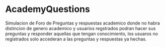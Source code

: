 # AcademyQuestions
Simulacion de Foro de Preguntas y respuestas academico donde no habra distincion de genero academico y usuarios regstrados podran hacer sus preguntas y responder aquellas que tengan conocimiento, los usuaros no registrados solo accederan a las preguntas y respuestas ya hechas.
